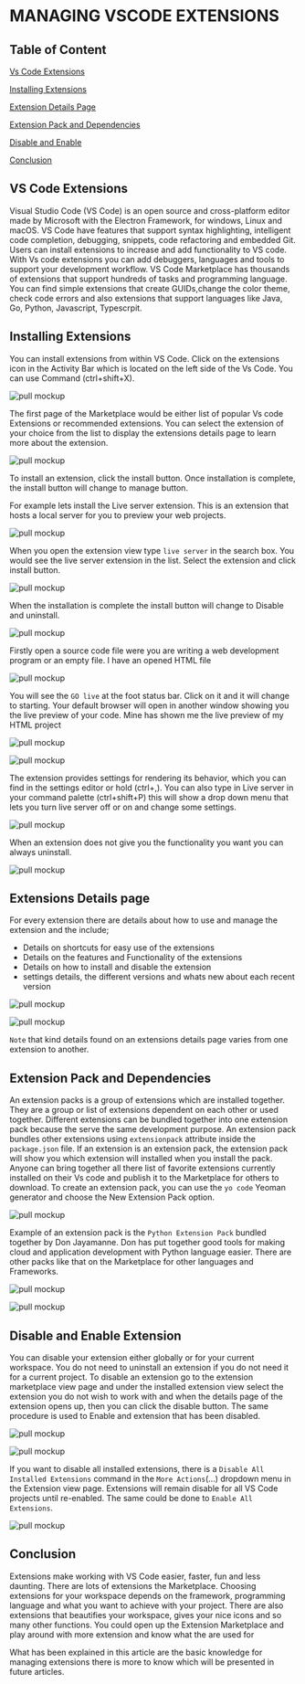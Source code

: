 # MANAGING VSCODE EXTENSIONS

## **Table of Content**
[Vs Code Extensions](#vs-code-extensions)

[Installing Extensions ](#installing-extensions)

[Extension Details Page](#extensions-details-page)


[Extension Pack and Dependencies](#extension-pack-and-dependencies)

[Disable and Enable](#disable-and-enable-extension)

[Conclusion](#conclusion)

## **VS Code Extensions**
Visual Studio Code (VS Code) is an open source and cross-platform editor made by Microsoft with the Electron Framework, for windows, Linux and macOS. VS Code have features that support syntax highlighting, intelligent code completion, debugging, snippets, code refactoring and embedded Git. Users can install extensions to increase and add functionality to VS code. With Vs code extensions you can add debuggers, languages and tools to support your development workflow. VS Code Marketplace has thousands of extensions that support hundreds of tasks and programming language. You can find simple extensions that create GUIDs,change the color theme, check code errors and also extensions that support languages like Java, Go, Python, Javascript, Typescrpit.

## **Installing Extensions**
You can install extensions from within VS Code. Click on the extensions icon in the Activity Bar which is located on the left side of the Vs Code. You can use Command (ctrl+shift+X).

![pull mockup](./images/Screenshot%20(3).png)

The first page of the Marketplace would be either list of popular Vs code Extensions or recommended  extensions. You can select the extension of your choice from the list to display the extensions details page to learn more about the extension.

![pull mockup](./images/Screenshot%20(5).png)

To install an extension, click the install button. Once installation is complete, the install button will change to manage button.

For example lets install the Live server extension.  This is an extension that hosts a local server for you to preview your web projects.

![pull mockup](./images/Screenshot%20(4).png)

When you open the extension view type `live server` in the search box. You would see the live server extension in the list. Select the extension and click install button. 

![pull mockup](./images/Screenshot%20(5).png)

When the installation is complete the install button will change to Disable and uninstall.

![pull mockup](./images/Screenshot%20(6).png)

Firstly open a source code file were you are writing a web development program or an empty file. I have an opened HTML file 

![pull mockup](./images/Screenshot%20(10).png)

You will see the `GO live` at the foot status bar. Click on it and it will change to starting. Your default browser will open in another window showing you the live preview of your code. Mine has shown me the live preview of my HTML project

![pull mockup](./images/Screenshot%20(13).png)

![pull mockup](./images/Screenshot%20(14).png)

The extension provides settings for rendering its behavior, which you can find in the settings editor or hold (ctrl+,). You can also type in Live server in your command palette (ctrl+shift+P) this will show a drop down menu that lets you turn live server off or on and change some settings.

![pull mockup](./images/Screenshot%20(8).png)

When an extension does not give you the functionality you want you can always uninstall.

![pull mockup](./images/Screenshot%20(6).png)

## **Extensions Details page**
For every extension there are details about how to use and manage the extension and the include;
- Details on shortcuts for easy use of the extensions
- Details on the features and Functionality of the extensions
- Details on how to install and disable the extension 
- settings details, the different versions and whats new about each recent version 

![pull mockup](./images/Screenshot%20(15).png)

![pull mockup](./images/Screenshot%20(16).png)

`Note` that kind details found on an extensions details page varies from one extension to another.

## **Extension Pack and Dependencies**
An extension packs is a group of extensions which are installed together. They are a group or list of extensions dependent on each other or used together. Different extensions can be bundled together into one extension pack because the serve the same development purpose. An extension pack bundles other extensions using `extensionpack` attribute inside the `package.json` file. If an extension is an extension pack, the extension pack will show you which extension will installed when you install the pack. Anyone can bring together all there list of favorite extensions currently installed on their Vs code and publish it to the Marketplace for others to download. To create an extension pack, you can use the `yo code` Yeoman generator and choose the New Extension Pack option.

![pull mockup](./images/Screenshot%20(22).png)

Example of an extension pack is the `Python Extension Pack` bundled together by Don Jayamanne. Don has put together good tools for making cloud and application development with Python language easier. There are other packs like that on the Marketplace for other languages and Frameworks.

![pull mockup](./images/Screenshot%20(20).png)

![pull mockup](./images/Screenshot%20(21).png)

## **Disable and Enable Extension**
You can disable your extension either globally or for your current workspace. You do not need to uninstall an extension if you do not need it for a current project. To disable an extension go to the extension marketplace view page and under the installed extension view select the extension you do not wish to work with and when the details page of the extension opens up, then you can click the disable button. The same procedure is used to Enable and extension that has been disabled. 

![pull mockup](./images/Screenshot%20(23).png)

![pull mockup](./images/Screenshot%20(25).png)

If you want to disable all installed extensions, there is a `Disable All Installed Extensions` command in the `More Actions`(...) dropdown menu in the Extension view page. Extensions will remain disable for all VS Code projects until re-enabled. The same could be done to `Enable All Extensions`.  

![pull mockup](./images/Screenshot%20(24).png)


## **Conclusion**
Extensions make working with VS Code easier, faster, fun and less daunting. There are lots of extensions the Marketplace. Choosing extensions for your workspace depends on the framework, programming language and what you want to achieve with your project. There are also extensions that beautifies your workspace, gives your nice icons and so many other functions. You could open up the Extension Marketplace and play around with more extension and know what the are used for

What has been explained in this article are the basic knowledge for managing extensions there is more to know which will be presented in future articles.